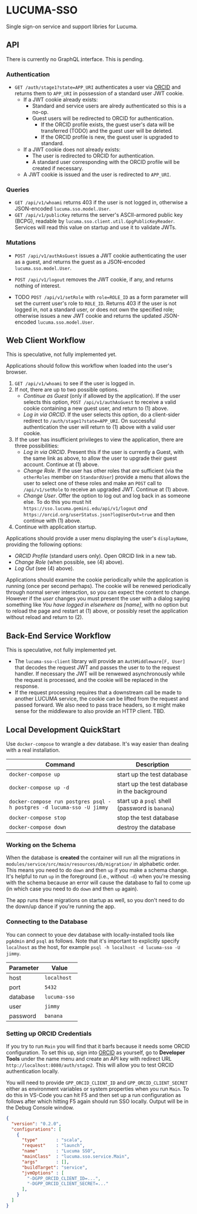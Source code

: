 # LUCUMA-SSO

Single sign-on service and support libries for Lucuma.

## API

There is currently no GraphQL interface. This is pending.

### Authentication

- `GET /auth/stage1?state=APP_URI` authenticates a user via [ORCID](https://orcid.org) and returns them to `APP_URI` in possession of a standard user JWT cookie.
  - If a JWT cookie already exists:
    - Standard and service users are alredy authenticated so this is a no-op.
    - Guest users will be redirected to ORCID for authentication.
      - If the ORCID profile exists, the guest user's data will be transferred (TODO) and the guest user will be deleted.
      - If the ORCID profile is new, the guest user is upgraded to standard.
  - If a JWT cookie does not already exists:
    - The user is redirected to ORCID for authentication.
    - A standard user corresponding with the ORCID profile will be created if necessary.
  - A JWT cookie is issued and the user is redirected to `APP_URI`.

### Queries

- `GET /api/v1/whoami` returns 403 if the user is not logged in, otherwise a JSON-encoded `lucuma.sso.model.User`.
- `GET /api/v1/publicKey` returns the server's ASCII-armored public key (BCPG), readable by `lucuma.sso.client.util.GpgPublicKeyReader`. Services will read this value on startup and use it to validate JWTs.

### Mutations

- `POST /api/v1/authAsGuest` issues a JWT cookie authenticating the user as a guest, and returns the guest as a JSON-encoded `lucuma.sso.model.User`.
- `POST /api/v1/logout` removes the JWT cookie, if any, and returns nothing of interest.

- TODO `POST /api/v1/setRole` with `role=ROLE_ID` as a form parameter will set the current user's role to `ROLE_ID`. Returns 403 if the user is not logged in, not a standard user, or does not own the specified role; otherwise issues a new JWT cookie and returns the updated JSON-encoded `lucuma.sso.model.User`.

## Web Client Workflow

This is speculative, not fully implemented yet.

Applications should follow this workflow when loaded into the user's browser.

1. `GET /api/v1/whoami` to see if the user is logged in.
1. If not, there are up to two possible options.
    - _Continue as Guest_ (only if allowed by the application). If the user selects this option, `POST /api/v1/authAsGuest` to receive a valid cookie containing a new guest user, and return to (1) above.
    - _Log in via ORCID_. If the user selects this option, do a client-sider redirect to `/auth/stage1?state=APP_URI`. On successful authentication the user will return to (1) above with a valid user cookie.
1. If the user has insufficient privileges to view the application, there are three possibilities:
    - _Log in via ORCID_. Present this if the user is currently a Guest, with the same link as above, to allow the user to upgrade their guest account. Continue at (1) above.
    - _Change Role_. If the user has other roles that _are_ sufficient (via the `otherRoles` member on `StandardUser`) provide a menu that allows the user to select one of these roles and make an `POST` call to `/api/v1/setRole` to receive an upgraded JWT. Continue at (1) above.
    - _Change User_. Offer the option to log out and log back in as someone else. To do this you must hit `https://sso.lucuma.gemini.edu/api/v1/logout` _and_ `https://orcid.org/userStatus.json?logUserOut=true` and then continue with (1) above.
1. Continue with application startup.

Applications should provide a user menu displaying the user's `displayName`, providing the following options:

- _ORCID Profile_ (standard users only). Open ORCID link in a new tab.
- _Change Role_ (when possible, see (4) above).
- _Log Out_ (see (4) above).

Applications should examine the cookie periodically while the application is running (once per second perhaps). The cookie will be renewed periodically through normal server interaction, so you can expect the content to change. However if the *user* changes you must present the user with a dialog saying something like _You have logged in elsewhere as [name]_, with no option but to reload the page and restart at (1) above, or possibly reset the application without reload and return to (2).

## Back-End Service Workflow

This is speculative, not fully implemented yet.

- The `lucuma-sso-client` library will provide an `AuthMiddleware[F, User]` that decodes the request JWT and passes the user to to the request handler. If necessary the JWT will be renwewed asynchronously while the request is processed, and the cookie will be replaced in the response.
- If the request processing requires that a downstream call be made to another LUCUMA service, the cookie can be lifted from the request and passed forward. We also need to pass trace headers, so it might make sense for the middleware to also provide an HTTP client. TBD.

## Local Development QuickStart

Use `docker-compose` to wrangle a dev database. It's way easier than dealing with a real installation.

| Command                                                               | Description                                    |
|-----------------------------------------------------------------------|------------------------------------------------|
| `docker-compose up`                                                   | start up the test database                     |
| `docker-compose up -d`                                                | start up the test database in the background   |
| `docker-compose run postgres psql -h postgres -d lucuma-sso -U jimmy` | start up a `psql` shell (password is `banana`) |
| `docker-compose stop`                                                 | stop the test database                         |
| `docker-compose down`                                                 | destroy the database                           |


### Working on the Schema

When the database is **created** the container will run all the migrations in `modules/service/src/main/resources/db/migration/` in alphabetic order. This means you need to do `down` and then `up` if you make a schema change. It's helpful to run `up` in the foreground (i.e., without `-d`) when you're messing with the schema because an error will cause the database to fail to come up (in which case you need to do `down` and then `up` again).

The app runs these migrations on startup as well, so you don't need to do the down/up dance if you're running the app.

### Connecting to the Database

You can connect to youe dev database with locally-installed tools like `pgAdmin` and `psql` as follows. Note that it's important to explicitly specify `localhost` as the host, for example `psql -h localhost -d lucuma-sso -U jimmy`.

| Parameter | Value        |
|-----------|--------------|
| host      | `localhost`  |
| port      | `5432`       |
| database  | `lucuma-sso` |
| user      | `jimmy`      |
| password  | `banana`     |

### Setting up ORCID Credentials

If you try to run `Main` you will find that it barfs because it needs some ORCID configuration. To set this up, sign into [ORCID](http://orcid.org) as yourself, go to **Developer Tools** under the name menu and create an API key with redirect URL `http://localhost:8080/auth/stage2`. This will allow you to test ORCID authentication locally.

You will need to provide `GPP_ORCID_CLIENT_ID` and `GPP_ORCID_CLIENT_SECRET` either as environment variables or system properties when you run `Main`. To do this in VS-Code you can hit F5 and then set up a run configuration as follows after which hitting F5 again should run SSO locally. Output will be in the Debug Console window.

```json
{
  "version": "0.2.0",
  "configurations": [
    {
      "type"       : "scala",
      "request"    : "launch",
      "name"       : "Lucuma SSO",
      "mainClass"  : "lucuma.sso.service.Main",
      "args"       : [],
      "buildTarget": "service",
      "jvmOptions" : [
        "-DGPP_ORCID_CLIENT_ID=...",
        "-DGPP_ORCID_CLIENT_SECRET=..."
      ],
    }
  ]
}
```

